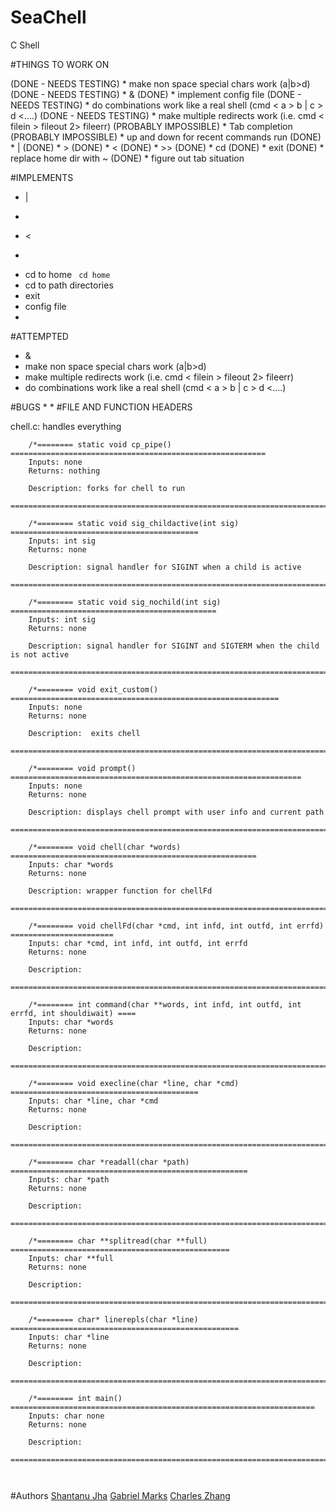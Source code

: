 # SeaChell
C Shell

#THINGS TO WORK ON


(DONE - NEEDS TESTING) * make non space special chars work (a|b<c>>d)
(DONE - NEEDS TESTING) * &
(DONE) * implement config file
(DONE - NEEDS TESTING) * do combinations work like a real shell (cmd < a > b | c > d <....)
(DONE - NEEDS TESTING) * make multiple redirects work (i.e. cmd < filein > fileout 2> fileerr)
(PROBABLY IMPOSSIBLE) * Tab completion
(PROBABLY IMPOSSIBLE) * up and down for recent commands run
(DONE) * |
(DONE) * > 
(DONE) * <
(DONE) * >>
(DONE) * cd
(DONE) * exit
(DONE) * replace home dir with ~
(DONE) * figure out tab situation

#IMPLEMENTS

 * |
 * >
 * <
 * >>
 * cd to home ``` cd home``` 
 * cd to path directories
 * exit
 * config file
 * 

#ATTEMPTED

 * &
 * make non space special chars work (a|b<c>>d)
 * make multiple redirects work (i.e. cmd < filein > fileout 2> fileerr)
 * do combinations work like a real shell (cmd < a > b | c > d <....)

#BUGS
 * 
 * 
#FILE AND FUNCTION HEADERS

chell.c: handles everything
	
```
	/*======== static void cp_pipe() =========================================================
	Inputs: none
	Returns: nothing

	Description: forks for chell to run
	========================================================================================*/

	/*======== static void sig_childactive(int sig) ==========================================
	Inputs: int sig
	Returns: none

	Description: signal handler for SIGINT when a child is active
	========================================================================================*/
	
	/*======== static void sig_nochild(int sig) ==============================================
	Inputs: int sig
	Returns: none

	Description: signal handler for SIGINT and SIGTERM when the child is not active
	========================================================================================*/
	
	/*======== void exit_custom() ============================================================
	Inputs: none
	Returns: none

	Description:  exits chell
	========================================================================================*/
	
	/*======== void prompt() =================================================================
	Inputs: none
	Returns: none

	Description: displays chell prompt with user info and current path 
	========================================================================================*/

	/*======== void chell(char *words) =======================================================
	Inputs: char *words
	Returns: none

	Description: wrapper function for chellFd
	========================================================================================*/
	
	/*======== void chellFd(char *cmd, int infd, int outfd, int errfd) =======================
	Inputs: char *cmd, int infd, int outfd, int errfd
	Returns: none

	Description:
	========================================================================================*/

	/*======== int command(char **words, int infd, int outfd, int errfd, int shouldiwait) ====
	Inputs: char *words
	Returns: none

	Description:
	========================================================================================*/
	
	/*======== void execline(char *line, char *cmd) ==========================================
	Inputs: char *line, char *cmd
	Returns: none

	Description:
	========================================================================================*/
	
	/*======== char *readall(char *path) =====================================================
	Inputs: char *path
	Returns: none

	Description:
	========================================================================================*/
	
	/*======== char **splitread(char **full) =================================================
	Inputs: char **full
	Returns: none

	Description:
	========================================================================================*/
	
	/*======== char* linerepls(char *line) ===================================================
	Inputs: char *line
	Returns: none

	Description:
	========================================================================================*/
	
	/*======== int main() ====================================================================
	Inputs: char none
	Returns: none

	Description:
	========================================================================================*/



```

#Authors
[Shantanu Jha](https://github.com/Phionx/)
[Gabriel Marks](https://github.com/71619997a)
[Charles Zhang](https://github.com/charles-ah)
